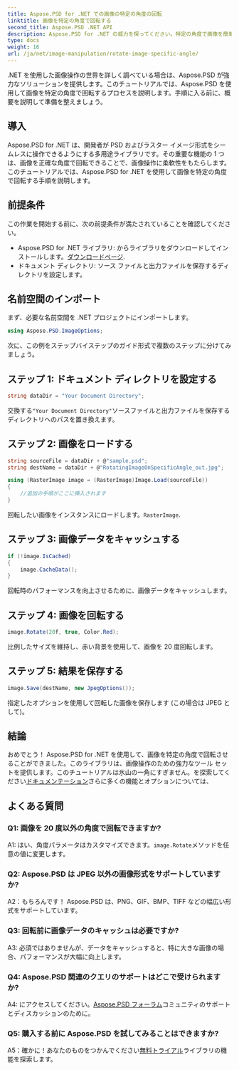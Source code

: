 ```yaml
---
title: Aspose.PSD for .NET での画像の特定の角度の回転
linktitle: 画像を特定の角度で回転する
second_title: Aspose.PSD .NET API
description: Aspose.PSD for .NET の威力を探ってください。特定の角度で画像を簡単に回転できます。ライブラリをダウンロードして、シームレスに画像の操作を始めてください。
type: docs
weight: 16
url: /ja/net/image-manipulation/rotate-image-specific-angle/
---
```

.NET を使用した画像操作の世界を詳しく調べている場合は、Aspose.PSD が強力なソリューションを提供します。このチュートリアルでは、Aspose.PSD を使用して画像を特定の角度で回転するプロセスを説明します。手順に入る前に、概要を説明して準備を整えましょう。

## 導入

Aspose.PSD for .NET は、開発者が PSD およびラスター イメージ形式をシームレスに操作できるようにする多用途ライブラリです。その重要な機能の 1 つは、画像を正確な角度で回転できることで、画像操作に柔軟性をもたらします。このチュートリアルでは、Aspose.PSD for .NET を使用して画像を特定の角度で回転する手順を説明します。

## 前提条件

この作業を開始する前に、次の前提条件が満たされていることを確認してください。

-  Aspose.PSD for .NET ライブラリ: からライブラリをダウンロードしてインストールします。[ダウンロードページ](https://releases.aspose.com/psd/net/).
- ドキュメント ディレクトリ: ソース ファイルと出力ファイルを保存するディレクトリを設定します。

## 名前空間のインポート

まず、必要な名前空間を .NET プロジェクトにインポートします。

```csharp
using Aspose.PSD.ImageOptions;
```

次に、この例をステップバイステップのガイド形式で複数のステップに分けてみましょう。

## ステップ 1: ドキュメント ディレクトリを設定する

```csharp
string dataDir = "Your Document Directory";
```

交換する`"Your Document Directory"`ソースファイルと出力ファイルを保存するディレクトリへのパスを置き換えます。

## ステップ 2: 画像をロードする

```csharp
string sourceFile = dataDir + @"sample.psd";
string destName = dataDir + @"RotatingImageOnSpecificAngle_out.jpg";

using (RasterImage image = (RasterImage)Image.Load(sourceFile))
{
    //追加の手順がここに挿入されます
}
```

回転したい画像をインスタンスにロードします。`RasterImage`.

## ステップ 3: 画像データをキャッシュする

```csharp
if (!image.IsCached)
{
    image.CacheData();
}
```

回転時のパフォーマンスを向上させるために、画像データをキャッシュします。

## ステップ 4: 画像を回転する

```csharp
image.Rotate(20f, true, Color.Red);
```

比例したサイズを維持し、赤い背景を使用して、画像を 20 度回転します。

## ステップ 5: 結果を保存する

```csharp
image.Save(destName, new JpegOptions());
```

指定したオプションを使用して回転した画像を保存します (この場合は JPEG として)。

## 結論

おめでとう！ Aspose.PSD for .NET を使用して、画像を特定の角度で回転させることができました。このライブラリは、画像操作のための強力なツール セットを提供します。このチュートリアルは氷山の一角にすぎません。を探索してください[ドキュメンテーション](https://reference.aspose.com/psd/net/)さらに多くの機能とオプションについては、

## よくある質問

### Q1: 画像を 20 度以外の角度で回転できますか?

 A1: はい、角度パラメータはカスタマイズできます。`image.Rotate`メソッドを任意の値に変更します。

### Q2: Aspose.PSD は JPEG 以外の画像形式をサポートしていますか?

A2：もちろんです！ Aspose.PSD は、PNG、GIF、BMP、TIFF などの幅広い形式をサポートしています。

### Q3: 回転前に画像データのキャッシュは必要ですか?

A3: 必須ではありませんが、データをキャッシュすると、特に大きな画像の場合、パフォーマンスが大幅に向上します。

### Q4: Aspose.PSD 関連のクエリのサポートはどこで受けられますか?

 A4: にアクセスしてください。[Aspose.PSD フォーラム](https://forum.aspose.com/c/psd/34)コミュニティのサポートとディスカッションのために。

### Q5: 購入する前に Aspose.PSD を試してみることはできますか?

 A5：確かに！あなたのものをつかんでください[無料トライアル](https://releases.aspose.com/)ライブラリの機能を探索します。